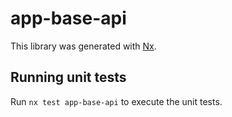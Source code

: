 # app-base-api

This library was generated with [Nx](https://nx.dev).

## Running unit tests

Run `nx test app-base-api` to execute the unit tests.
